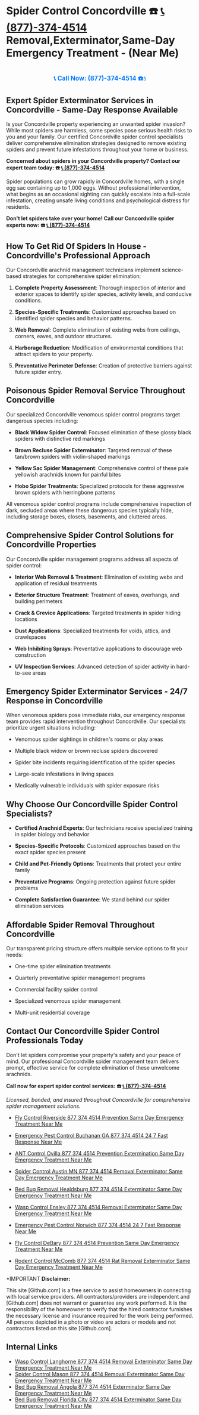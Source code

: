 # Spider Control Concordville ☎️ [📞 (877)-374-4514](https://pest-control-4514.netlify.app) Removal,Exterminator,Same-Day Emergency Treatment - (Near Me)
# 

<p align="center" style="font-size: 1.2em; font-weight: bold; margin: 20px 0;">
  <a href="https://pest-control-4514.netlify.app" target="_blank" style="color: #007BFF; text-decoration: none;">📞 Call Now: (877)-374-4514 ☎️💧</a>
</p>

## Expert Spider Exterminator Services in Concordville - Same-Day Response Available

Is your Concordville property experiencing an unwanted spider invasion? While most spiders are harmless, some species pose serious health risks to you and your family. Our certified Concordville spider control specialists deliver comprehensive elimination strategies designed to remove existing spiders and prevent future infestations throughout your home or business.

**Concerned about spiders in your Concordville property? Contact our expert team today: ☎️ [📞 (877)-374-4514](https://pest-control-4514.netlify.app)**

Spider populations can grow rapidly in Concordville homes, with a single egg sac containing up to 1,000 eggs. Without professional intervention, what begins as an occasional sighting can quickly escalate into a full-scale infestation, creating unsafe living conditions and psychological distress for residents.

**Don't let spiders take over your home! Call our Concordville spider experts now: ☎️ [📞 (877)-374-4514](https://pest-control-4514.netlify.app)**

## How To Get Rid Of Spiders In House - Concordville's Professional Approach

Our Concordville arachnid management technicians implement science-based strategies for comprehensive spider elimination:

1. **Complete Property Assessment**: Thorough inspection of interior and exterior spaces to identify spider species, activity levels, and conducive conditions.

2. **Species-Specific Treatments**: Customized approaches based on identified spider species and behavior patterns.

3. **Web Removal**: Complete elimination of existing webs from ceilings, corners, eaves, and outdoor structures.

4. **Harborage Reduction**: Modification of environmental conditions that attract spiders to your property.

5. **Preventative Perimeter Defense**: Creation of protective barriers against future spider entry.

## Poisonous Spider Removal Service Throughout Concordville

Our specialized Concordville venomous spider control programs target dangerous species including:

- **Black Widow Spider Control**: Focused elimination of these glossy black spiders with distinctive red markings

- **Brown Recluse Spider Exterminator**: Targeted removal of these tan/brown spiders with violin-shaped markings

- **Yellow Sac Spider Management**: Comprehensive control of these pale yellowish arachnids known for painful bites

- **Hobo Spider Treatments**: Specialized protocols for these aggressive brown spiders with herringbone patterns

All venomous spider control programs include comprehensive inspection of dark, secluded areas where these dangerous species typically hide, including storage boxes, closets, basements, and cluttered areas.

## Comprehensive Spider Control Solutions for Concordville Properties

Our Concordville spider management programs address all aspects of spider control:

- **Interior Web Removal & Treatment**: Elimination of existing webs and application of residual treatments

- **Exterior Structure Treatment**: Treatment of eaves, overhangs, and building perimeters

- **Crack & Crevice Applications**: Targeted treatments in spider hiding locations

- **Dust Applications**: Specialized treatments for voids, attics, and crawlspaces

- **Web Inhibiting Sprays**: Preventative applications to discourage web construction

- **UV Inspection Services**: Advanced detection of spider activity in hard-to-see areas

## Emergency Spider Exterminator Services - 24/7 Response in Concordville

When venomous spiders pose immediate risks, our emergency response team provides rapid intervention throughout Concordville. Our specialists prioritize urgent situations including:

- Venomous spider sightings in children's rooms or play areas

- Multiple black widow or brown recluse spiders discovered

- Spider bite incidents requiring identification of the spider species

- Large-scale infestations in living spaces

- Medically vulnerable individuals with spider exposure risks

## Why Choose Our Concordville Spider Control Specialists?

- **Certified Arachnid Experts**: Our technicians receive specialized training in spider biology and behavior

- **Species-Specific Protocols**: Customized approaches based on the exact spider species present

- **Child and Pet-Friendly Options**: Treatments that protect your entire family

- **Preventative Programs**: Ongoing protection against future spider problems

- **Complete Satisfaction Guarantee**: We stand behind our spider elimination services

## Affordable Spider Removal Throughout Concordville

Our transparent pricing structure offers multiple service options to fit your needs:

- One-time spider elimination treatments

- Quarterly preventative spider management programs

- Commercial facility spider control

- Specialized venomous spider management

- Multi-unit residential coverage

## Contact Our Concordville Spider Control Professionals Today

Don't let spiders compromise your property's safety and your peace of mind. Our professional Concordville spider management team delivers prompt, effective service for complete elimination of these unwelcome arachnids.

**Call now for expert spider control services: ☎️ [📞 (877)-374-4514](https://pest-control-4514.netlify.app)**

*Licensed, bonded, and insured throughout Concordville for comprehensive spider management solutions.*


- [Fly Control Riverside 877 374 4514 Prevention Same Day Emergency Treatment Near Me](https://github.com/allyoucaneatsushiin/pest-control/blob/main/Fly-Control-Riverside-877-374-4514-Prevention-Same-Day-Emergency-Treatment-Near-Me.md)
- [Emergency Pest Control Buchanan GA 877 374 4514 24 7 Fast Response Near Me](https://github.com/allyoucaneatsushiin/pest-control/blob/main/Emergency-Pest-Control-Buchanan-GA-877-374-4514-24-7-Fast-Response-Near-Me.md)
- [ANT Control Ovilla 877 374 4514 Prevention Extermination Same Day Emergency Treatment Near Me](https://github.com/allyoucaneatsushiin/pest-control/blob/main/ANT-Control-Ovilla-877-374-4514-Prevention-Extermination-Same-Day-Emergency-Treatment-Near-Me.md)


- [Spider Control Austin MN 877 374 4514 Removal Exterminator Same Day Emergency Treatment Near Me](https://github.com/allyoucaneatsushiin/pest-control/blob/main/Spider-Control-Austin-MN-877-374-4514-Removal-Exterminator-Same-Day-Emergency-Treatment-Near-Me.md)
- [Bed Bug Removal Healdsburg 877 374 4514 Exterminator Same Day Emergency Treatment Near Me](https://github.com/allyoucaneatsushiin/pest-control/blob/main/Bed-Bug-Removal-Healdsburg-877-374-4514-Exterminator-Same-Day-Emergency-Treatment-Near-Me.md)
- [Wasp Control Ensley 877 374 4514 Removal Exterminator Same Day Emergency Treatment Near Me](https://github.com/allyoucaneatsushiin/pest-control/blob/main/Wasp-Control-Ensley-877-374-4514-Removal-Exterminator-Same-Day-Emergency-Treatment-Near-Me.md)


- [Emergency Pest Control Norwich 877 374 4514 24 7 Fast Response Near Me](https://github.com/allyoucaneatsushiin/pest-control/blob/main/Emergency-Pest-Control-Norwich-877-374-4514-24-7-Fast-Response-Near-Me.md)
- [Fly Control DeBary 877 374 4514 Prevention Same Day Emergency Treatment Near Me](https://github.com/allyoucaneatsushiin/pest-control/blob/main/Fly-Control-DeBary-877-374-4514-Prevention-Same-Day-Emergency-Treatment-Near-Me.md)
- [Rodent Control McComb 877 374 4514 Rat Removal Exterminator Same Day Emergency Treatment Near Me](https://github.com/allyoucaneatsushiin/pest-control/blob/main/Rodent-Control-McComb-877-374-4514-Rat-Removal-Exterminator-Same-Day-Emergency-Treatment-Near-Me.md)


*IMPORTANT **Disclaimer:**  

This site [Github.com] is a free service to assist homeowners in connecting with local service providers. All contractors/providers are independent and [Github.com] does not warrant or guarantee any work performed. It is the responsibility of the homeowner to verify that the hired contractor furnishes the necessary license and insurance required for the work being performed. All persons depicted in a photo or video are actors or models and not contractors listed on this site [Github.com].


## Internal Links
- [Wasp Control Langhorne 877 374 4514 Removal Exterminator Same Day Emergency Treatment Near Me](https://github.com/allyoucaneatsushiin/pest-control/blob/main/Wasp-Control-Langhorne-877-374-4514-Removal-Exterminator-Same-Day-Emergency-Treatment-Near-Me.md)
- [Spider Control Mason 877 374 4514 Removal Exterminator Same Day Emergency Treatment Near Me](https://github.com/allyoucaneatsushiin/pest-control/blob/main/Spider-Control-Mason-877-374-4514-Removal-Exterminator-Same-Day-Emergency-Treatment-Near-Me.md)
- [Bed Bug Removal Angola 877 374 4514 Exterminator Same Day Emergency Treatment Near Me](https://github.com/allyoucaneatsushiin/pest-control/blob/main/Bed-Bug-Removal-Angola-877-374-4514-Exterminator-Same-Day-Emergency-Treatment-Near-Me.md)
- [Bed Bug Removal Florida City 877 374 4514 Exterminator Same Day Emergency Treatment Near Me](https://github.com/allyoucaneatsushiin/pest-control/blob/main/Bed-Bug-Removal-Florida-City-877-374-4514-Exterminator-Same-Day-Emergency-Treatment-Near-Me.md)
